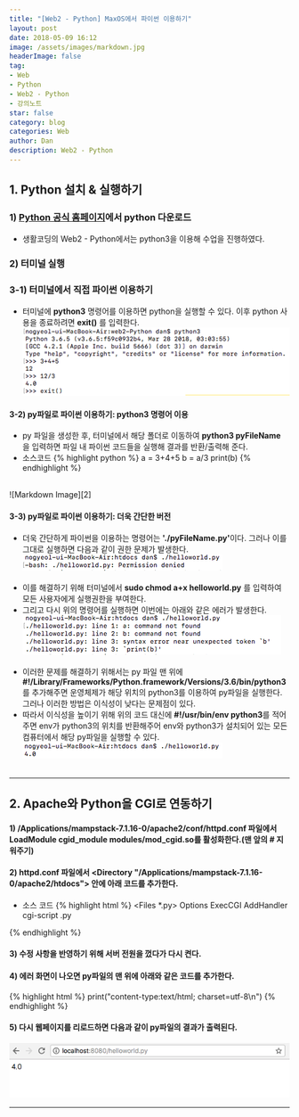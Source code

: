 ```yaml
---
title: "[Web2 - Python] MaxOS에서 파이썬 이용하기"
layout: post
date: 2018-05-09 16:12
image: /assets/images/markdown.jpg
headerImage: false
tag:
- Web
- Python
- Web2 - Python
- 강의노트
star: false
category: blog
categories: Web
author: Dan
description: Web2 - Python
---
```


## 1. Python 설치 & 실행하기

### 1) <a href="https://www.python.org/" style="text-decoration:underline">Python 공식 홈페이지</a>에서 python 다운로드
* 생활코딩의 Web2 - Python에서는 python3을 이용해 수업을 진행하였다.

### 2) 터미널 실행

### 3-1) 터미널에서 직접 파이썬 이용하기
* 터미널에 <span class="evidence-purple">**python3**</span> 명령어를 이용하면 python을 실행할 수 있다. 이후 python 사용을 종료하려면 **exit()** 를 입력한다.<br>
![Markdown Image][1]

#### 3-2) py파일로 파이썬 이용하기: python3 명령어 이용
* py 파일을 생성한 후, 터미널에서 해당 폴더로 이동하여 <span class="evidence-purple">**python3 pyFileName**</span> 을 입력하면 파일 내 파이썬 코드들을 실행해 결과를 반환/출력해 준다.
* 소스코드
{% highlight python %}
a = 3+4+5
b = a/3
print(b)
{% endhighlight %}
<br>
![Markdown Image][2]

#### 3-3) py파일로 파이썬 이용하기: 더욱 간단한 버전
* 더욱 간단하게 파이썬을 이용하는 명령어는 <span class="evidence-purple">**'./pyFileName.py'**</span>이다. 그러나 이를 그대로 실행하면 다음과 같이 권한 문제가 발생한다.<br>
![Markdown Image][3]<br><br>
 * 이를 해결하기 위해 터미널에서 <span class="evidence-purple">**sudo chmod a+x helloworld.py**</span> 를 입력하여 모든 사용자에게 실행권한을 부여한다.
 * 그리고 다시 위의 명령어를 실행하면 이번에는 아래와 같은 에러가 발생한다.<br>
  ![Markdown Image][4]<br><br>
  * 이러한 문제를 해결하기 위해서는 py 파일 맨 위에 <span class="evidence-purple">**#!/Library/Frameworks/Python.framework/Versions/3.6/bin/python3**</span>를 추가해주면 운영체제가 해당 위치의 python3를 이용하여 py파일을 실행한다. 그러나 이러한 방법은 이식성이 낮다는 문제점이 있다.<br>
  * 따라서 이식성을 높이기 위해 위의 코드 대신에 <span class="evidence-purple">**#!/usr/bin/env python3**</span>를 적어주면 env가 python3의 위치를 반환해주어 env와 python3가 설치되어 있는 모든 컴퓨터에서 해당 py파일을 실행할 수 있다.<br>
  ![Markdown Image][5]<br><br>

  ---
## 2. Apache와 Python을 CGI로 연동하기

#### 1) /Applications/mampstack-7.1.16-0/apache2/conf/httpd.conf 파일에서 LoadModule cgid_module modules/mod_cgid.so를 활성화한다.(맨 앞의 # 지워주기)

#### 2) httpd.conf 파일에서 <Directory "/Applications/mampstack-7.1.16-0/apache2/htdocs"> 안에 아래 코드를 추가한다.
* 소스 코드
{% highlight html %}
<Files *.py>
      Options ExecCGI
      AddHandler cgi-script .py
</Files>
{% endhighlight %}

#### 3) 수정 사항을 반영하기 위해  서버 전원을 껐다가 다시 켠다.

#### 4) 에러 화면이 나오면 py파일의 맨 위에 아래와 같은 코드를 추가한다.
{% highlight html %}
print("content-type:text/html; charset=utf-8\n")
{% endhighlight %}

#### 5) 다시 웹페이지를 리로드하면 다음과 같이 py파일의 결과가 출력된다.<br>
  ![Markdown Image][6]<br>

---
[1]: /assets/images/스크린샷2018-05-09-1.jpg
[2]: /assets/images/스크린샷2018-05-09-2.jpg
[3]: /assets/images/스크린샷2018-05-09-3.jpg
[4]: /assets/images/스크린샷2018-05-09-4.jpg
[5]: /assets/images/스크린샷2018-05-09-5.jpg
[6]: /assets/images/스크린샷2018-05-09-6.jpg
